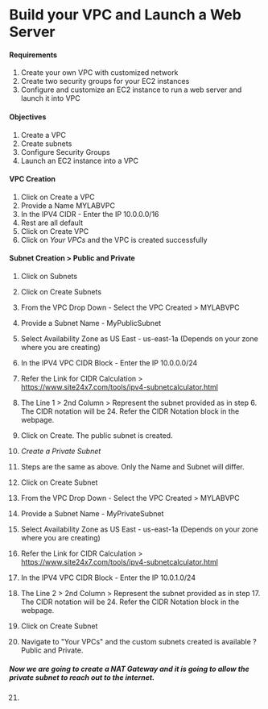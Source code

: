 # Build your VPC and Launch a Web Server

#### Requirements
1. Create your own VPC with customized network
2. Create two security groups for your EC2 instances
3. Configure and customize an EC2 instance to run a web server and launch it into VPC

#### Objectives
1. Create a VPC
2. Create subnets
3. Configure Security Groups
4. Launch an EC2 instance into a VPC

#### VPC Creation
1. Click on Create a VPC
2. Provide a Name MYLABVPC
3. In the IPV4 CIDR - Enter the IP 10.0.0.0/16
4. Rest are all default 
5. Click on Create VPC
6. Click on *Your VPCs* and the VPC is created successfully

#### Subnet Creation > Public and Private
1. Click on Subnets
2. Click on Create Subnets
3. From the VPC Drop Down - Select the VPC Created > MYLABVPC
4. Provide a Subnet Name - MyPublicSubnet
5. Select Availability Zone as US East - us-east-1a (Depends on your zone where you are creating)
6. In the IPV4 VPC CIDR Block - Enter the IP 10.0.0.0/24
7. Refer the Link for CIDR Calculation > https://www.site24x7.com/tools/ipv4-subnetcalculator.html
8. The Line 1 > 2nd Column > Represent the subnet provided as in step 6. The CIDR notation will be 24. Refer the CIDR Notation block in the webpage.
9. Click on Create. The public subnet is created.

10. *Create a Private Subnet*
11. Steps are the same as above. Only the Name and Subnet will differ.
12. Click on Create Subnet
13. From the VPC Drop Down - Select the VPC Created > MYLABVPC
14. Provide a Subnet Name - MyPrivateSubnet
15. Select Availability Zone as US East - us-east-1a (Depends on your zone where you are creating)
16. Refer the Link for CIDR Calculation > https://www.site24x7.com/tools/ipv4-subnetcalculator.html
17. In the IPV4 VPC CIDR Block - Enter the IP 10.0.1.0/24
18. The Line 2 > 2nd Column > Represent the subnet provided as in step 17. The CIDR notation will be 24. Refer the CIDR Notation block in the webpage.
19. Click on Create Subnet
20. Navigate to "Your VPCs" and the custom subnets created is available ? Public and Private.

##### Now we are going to create a NAT Gateway and it is going to allow the private subnet to reach out to the internet.

21. 



